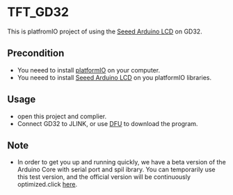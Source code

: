 

# TFT_GD32 

This is platfromIO project of using the [Seeed Arduino LCD](https://github.com/Seeed-Studio/Seeed_Arduino_LCD) on GD32.

## Precondition

- You neeed to install [platformIO](https://platformio.org/) on your computer. 
- You neeed to install [Seeed Arduino LCD](https://github.com/Seeed-Studio/Seeed_Arduino_LCD) on you platformIO libraries.

## Usage
- open this project and complier.
- Connect GD32 to JLINK, or use [DFU](http://gd32mcu.21ic.com/documents) to download the program.

## Note

- In order to get you up and running quickly, we have a beta version of the Arduino Core with serial port and spil ibrary. You can temporarily use this test version, and the official version will be continuously optimized.click [here](https://github.com/LynnL4/framework-arduino-gd32v).



